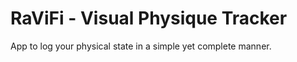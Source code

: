 # RaViFi - Visual Physique Tracker

App to log your physical state in a simple yet complete manner.
